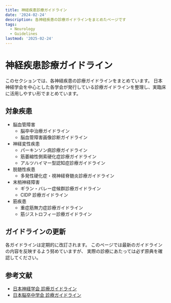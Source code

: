 ```yaml
---
title: 神経疾患診療ガイドライン
date: '2024-02-24'
description: 各神経疾患の診療ガイドラインをまとめたページです
tags:
  - Neurology
  - Guidelines
lastmod: '2025-02-24'
---
```


# 神経疾患診療ガイドライン

このセクションでは、各神経疾患の診療ガイドラインをまとめています。
日本神経学会を中心とした各学会が発行している診療ガイドラインを整理し、実臨床に活用しやすい形でまとめています。

## 対象疾患

- 脳血管障害
  - 脳卒中治療ガイドライン
  - 脳血管障害画像診断ガイドライン
- 神経変性疾患
  - パーキンソン病診療ガイドライン
  - 筋萎縮性側索硬化症診療ガイドライン
  - アルツハイマー型認知症診療ガイドライン
- 脱髄性疾患
  - 多発性硬化症・視神経脊髄炎診療ガイドライン
- 末梢神経障害
  - ギラン・バレー症候群診療ガイドライン
  - CIDP 診療ガイドライン
- 筋疾患
  - 重症筋無力症診療ガイドライン
  - 筋ジストロフィー診療ガイドライン

## ガイドラインの更新

各ガイドラインは定期的に改訂されます。
このページでは最新のガイドラインの内容を反映するよう努めていますが、
実際の診療にあたっては必ず原典を確認してください。

## 参考文献

- [日本神経学会 診療ガイドライン](https://www.neurology-jp.org/guidelinem/index.html)
- [日本脳卒中学会 診療ガイドライン](https://www.jsts.gr.jp/guideline.html)
